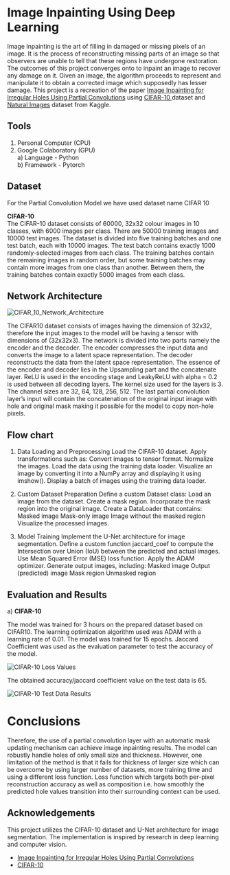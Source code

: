 # Image Inpainting Using Deep Learning

Image Inpainting is the art of filling in damaged or missing pixels of an image. It is the process of reconstructing missing parts of an image so that observers are unable to tell that these regions have undergone restoration. The outcomes of this project converges onto to inpaint an image to recover any damage on it. Given an image, the algorithm proceeds to represent and manipulate it to obtain a corrected image which supposedly has lesser damage. This project is a recreation of the paper [Image Inpainting for Irregular Holes Using
Partial Convolutions](https://arxiv.org/abs/1804.07723) using [CIFAR-10
](https://www.cs.toronto.edu/~kriz/cifar.html) dataset and [Natural Images](https://www.kaggle.com/datasets/prasunroy/natural-images) dataset from Kaggle.

## Tools
1) Personal Computer (CPU)
2) Google Colaboratory (GPU)\
a) Language - Python\
b) Framework - Pytorch

## Dataset
For the Partial Convolution Model we have used dataset name CIFAR 10

**CIFAR-10**\
The CIFAR-10 dataset consists of 60000, 32x32 colour images in 10 classes, with 6000 images per class. There are 50000 training images and 10000 test images. The dataset is divided into five training batches and one test batch, each with 10000 images. The test batch contains exactly 1000 randomly-selected images from each class. The training batches contain the remaining images in random order, but some training batches may contain more images from one class than
another. Between them, the training batches contain exactly 5000 images from each class.

## Network Architecture
![CIFAR_10_Network_Architecture](https://github.com/user-attachments/assets/e722d45b-b8c9-419a-a698-586df29d7270)

The CIFAR10 dataset consists of images having the dimension of 32x32, therefore the input images to the model will be having a tensor with dimensions of (32x32x3). The network is divided into two parts namely the encoder and the decoder. The encoder compresses the input data and converts the image to a latent space representation. The decoder reconstructs the data from the latent space representation. The essence of the encoder and decoder lies in the Upsampling part and the concatenate layer. ReLU is used in the encoding stage and LeakyReLU with alpha = 0.2 is used between all decoding layers. The kernel size used for the layers is 3. The channel sizes are 32, 64, 128, 256, 512. The last partial convolution layer’s input will contain the concatenation of the original input image with hole and original mask making it possible for the model to copy non-hole pixels.


## Flow chart

1. Data Loading and Preprocessing 
 Load the CIFAR-10 dataset.
Apply transformations such as:
Convert images to tensor format.
Normalize the images.
 Load the data using the training data loader.
 Visualize an image by converting it into a NumPy array and displaying it using imshow().
Display a batch of images using the training data loader.

2. Custom Dataset Preparation 
 Define a custom Dataset class:
 Load an image from the dataset.
 Create a mask region.
 Incorporate the mask region into the original image.
 Create a DataLoader that contains:
Masked image
Mask-only image
Image without the masked region
Visualize the processed images.

3. Model Training 
Implement the U-Net architecture for image segmentation.
 Define a custom function jaccard_coef to compute the Intersection over Union (IoU) between the predicted and actual images.
 Use Mean Squared Error (MSE) loss function.
 Apply the ADAM optimizer.
 Generate output images, including:
Masked image
Output (predicted) image
Mask region
 Unmasked region



## Evaluation and Results

a) **CIFAR-10**

The model was trained for 3 hours on the prepared dataset based on CIFAR10. The learning optimization algorithm used was ADAM with a learning rate of 0.01. The model was trained for 15 epochs. Jaccard Coefficient was used as the evaluation parameter to test the accuracy of the model.

![CIFAR-10 Loss Values]([CIFAR_10_Loss_Values.PNG](https://github.com/Shivkumar25/Image-Inpainting/raw/168c745523e81ffeb456c2c23a481a4ec35ec358/CIFAR_10_Network_Architecture.PNG))


The obtained accuracy/jaccard coefficient value on the test data is 65.

![CIFAR-10 Test Data Results](CIFAR_10_Test_Data_Result.PNG)

# Conclusions
Therefore, the use of a partial convolution layer with an automatic mask updating mechanism can achieve image inpainting results. The model can robustly handle holes of only small size and thickness. However, one limitation of the method is that it fails for thickness of larger size which can be overcome by using larger number of datasets, more training time and using a different loss function. Loss function which targets both per-pixel reconstruction accuracy as well as composition i.e. how smoothly the predicted hole values transition into their surrounding context can be used.


## Acknowledgements
 This project utilizes the CIFAR-10 dataset and U-Net architecture for image segmentation. The implementation is inspired by research in deep 
 learning and computer vision.

 - [Image Inpainting for Irregular Holes Using Partial Convolutions](https://arxiv.org/abs/1804.07723)
 - [CIFAR-10](https://www.cs.toronto.edu/~kriz/cifar.html)

